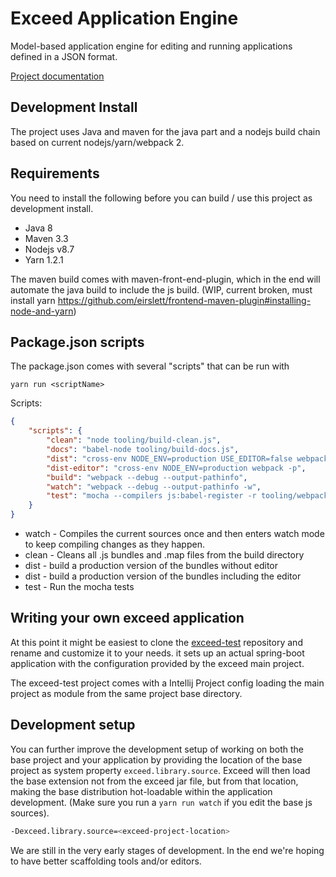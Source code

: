 # Exceed Application Engine #

Model-based application engine for editing and running applications defined in a JSON format.

[Project documentation](https://quinscape.github.io/exceed/index.html)

## Development Install

The project uses Java and maven for the java part and a nodejs build chain based on current nodejs/yarn/webpack 2.

## Requirements

You need to install the following before you can build / use this project as development install.

 * Java 8
 * Maven 3.3
 * Nodejs v8.7
 * Yarn 1.2.1
 
The maven build comes with maven-front-end-plugin, which in the end will automate the java build to include the js build. 
(WIP, current broken, must install yarn https://github.com/eirslett/frontend-maven-plugin#installing-node-and-yarn)

## Package.json scripts

The package.json comes with several "scripts" that can be run with 

```
yarn run <scriptName> 
```

Scripts:

```json
{
    "scripts": {
        "clean": "node tooling/build-clean.js",
        "docs": "babel-node tooling/build-docs.js",
        "dist": "cross-env NODE_ENV=production USE_EDITOR=false webpack -p",
        "dist-editor": "cross-env NODE_ENV=production webpack -p",
        "build": "webpack --debug --output-pathinfo",
        "watch": "webpack --debug --output-pathinfo -w",
        "test": "mocha --compilers js:babel-register -r tooling/webpack -R spec --recursive src/test/js"
    }
}
```

 * watch - Compiles the current sources once and then enters watch mode to keep compiling changes as they happen.
 * clean - Cleans all .js bundles and .map files from the build directory
 * dist - build a production version of the bundles without editor
 * dist - build a production version of the bundles including the editor
 * test - Run the mocha tests

## Writing your own exceed application

At this point it might be easiest to clone the [exceed-test](https://github.com/quinscape/exceed-test) repository and 
rename and customize it to your needs.
it sets up an actual spring-boot application with the configuration provided by the exceed main project.

The exceed-test project comes with a Intellij Project config loading the main project as module from the same project base directory.

## Development setup

You can further improve the development setup of working on both the base project and your application by providing the 
location of the base project as system property `exceed.library.source`. Exceed will then load the base extension not from
the exceed jar file, but from that location, making the base distribution hot-loadable within the application development.
(Make sure you run a `yarn run watch` if you edit the base js sources).

```bash
-Dexceed.library.source=<exceed-project-location>
```

We are still in the very early stages of development. In the end we're hoping to have better scaffolding tools and/or
editors.  
